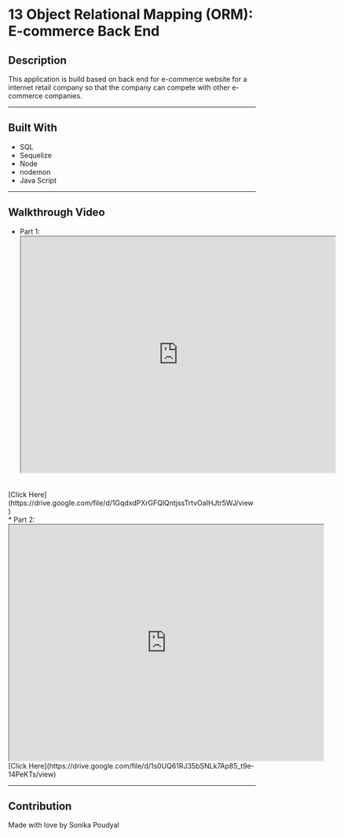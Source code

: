 # 13 Object Relational Mapping (ORM): E-commerce Back End

## Description
This application is build based on back end for e-commerce website for a internet retail company so that the company can compete with other e-commerce companies. 

---

## Built With
* SQL
* Sequelize
* Node
* nodemon
* Java Script
---

## Walkthrough Video
* Part 1:<iframe src="https://drive.google.com/file/d/1GqdxdPXrGFQlQntjssTrtvOaIHJtr5WJ/preview" width="640" height="480"></iframe>
<br>
[Click Here](https://drive.google.com/file/d/1GqdxdPXrGFQlQntjssTrtvOaIHJtr5WJ/view)
<br>
* Part 2:<iframe src="https://drive.google.com/file/d/1s0UQ61RJ35bSNLk7Ap85_t9e-14PeKTs/preview" width="640" height="480"></iframe>
<br>
[Click Here](https://drive.google.com/file/d/1s0UQ61RJ35bSNLk7Ap85_t9e-14PeKTs/view)

---

## Contribution
Made with love by Sonika Poudyal

